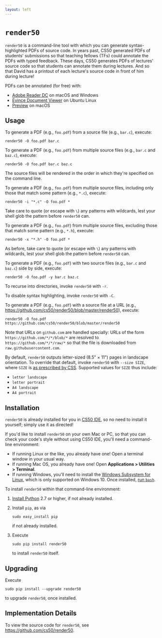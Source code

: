 ```yaml
---
layout: left
---
```


# `render50`

`render50` is a command-line tool with which you can generate syntax-highlighted PDFs of source code. In years past, CS50 generated PDFs of students' submissions so that teaching fellows (TFs) could annotate the PDFs with typed feedback. These days, CS50 generates PDFs of lectures' source code so that students can annotate them during lectures. And so that David has a printout of each lecture's source code in front of him during lecture!

PDFs can be annotated (for free) with:

- [Adobe Reader DC](https://acrobat.adobe.com/us/en/acrobat/pdf-reader.html) on macOS and Windows
- [Evince Document Viewer](https://help.ubuntu.com/community/Evince) on Ubuntu Linux
- [Preview](https://support.apple.com/en-us/HT201740) on macOS

## Usage

To generate a PDF (e.g., `foo.pdf`) from a source file (e.g., `bar.c`), execute:

```
render50 -O foo.pdf bar.c
```

To generate a PDF (e.g., `foo.pdf`) from multiple source files (e.g., `bar.c` and `baz.c`), execute:

```
render50 -O foo.pdf bar.c baz.c
```

The source files will be rendered in the order in which they're specified on the command line.

To generate a PDF (e.g., `foo.pdf`) from multiple source files, including only those that match some pattern (e.g., `*.c`), execute:

```
render50 -i "*.c" -O foo.pdf *
```

Take care to quote (or escape with `\`) any patterns with wildcards, lest your shell glob the pattern before `render50` can.

To generate a PDF (e.g., `foo.pdf`) from multiple source files, excluding those that match some pattern (e.g., `*.h`), execute:

```
render50 -x "*.h" -O foo.pdf *
```

As before, take care to quote (or escape with `\`) any patterns with wildcards, lest your shell glob the pattern before `render50` can.

To generate a PDF (e.g., `foo.pdf`) with two source files (e.g., `bar.c` and `baz.c`) side by side, execute:

```
render50 -O foo.pdf -y bar.c baz.c
```

To recurse into directories, invoke `render50` with `-r`.

To disable syntax highlighting, invoke `render50` with `-C`.

To generate a PDF (e.g., `foo.pdf`) with a source file at a URL (e.g., https://github.com/cs50/render50/blob/master/render50), execute:

```
render50 -O foo.pdf https://github.com/cs50/render50/blob/master/render50
```

Note that URLs on `github.com` are handled specially: URLs of the form `https://github.com/*/*/blob/*` are resolved to `https://github.com/*/*/raw/*` so that the file is downloaded from `raw.githubusercontent.com`.

By default, `render50` outputs letter-sized (8.5" × 11") pages in landscape orientation. To override that default, invoke `render50` with `--size SIZE`, where `SIZE` is [as prescribed by CSS](https://developer.mozilla.org/en-US/docs/Web/CSS/@page/size). Supported values for `SIZE` thus include:

- `letter landscape`
- `letter portrait`
- `A4 landscape`
- `A4 portrait`

## Installation

`render50` is already installed for you in [CS50 IDE](https://cs50.io/), so no need to install it yourself; simply use it as directed!

If you'd like to install `render50` on your own Mac or PC, so that you can check your code's style without using CS50 IDE, you'll need a command-line environment:

- If running Linux or the like, you already have one! Open a terminal window in your usual way.
- If running Mac OS, you already have one! Open **Applications > Utilities > Terminal**.
- If running Windows, you'll need to install the [Windows Subsystem for Linux](https://msdn.microsoft.com/commandline/wsl/about), which is only supported on Windows 10. Once installed, [run `bash`](https://blogs.windows.com/buildingapps/2016/03/30/run-bash-on-ubuntu-on-windows/).

To install `render50` within that command-line environment:

1. [Install Python](https://www.python.org/downloads/) 2.7 or higher, if not already installed.

1. Install `pip`, as via 

   ```
   sudo easy_install pip
   ```

   if not already installed.

1. Execute 

   ```
   sudo pip install render50
   ```
   to install `render50` itself.

## Upgrading

Execute

```
sudo pip install --upgrade render50
```

to upgrade `render50`, once installed.

## Implementation Details

To view the source code for `render50`, see <https://github.com/cs50/render50>.
